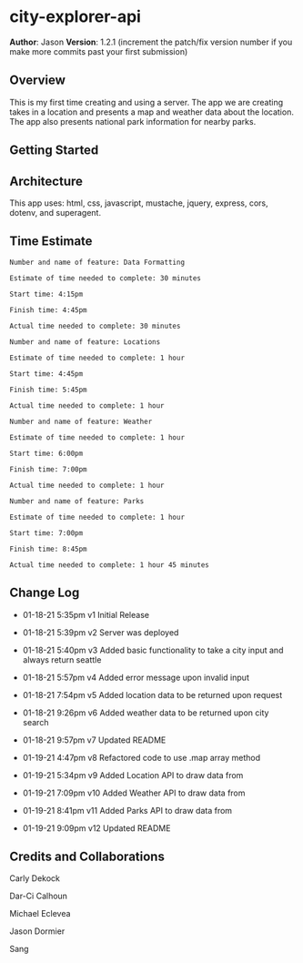 # city-explorer-api

**Author**: Jason
**Version**: 1.2.1 (increment the patch/fix version number if you make more commits past your first submission)

## Overview

This is my first time creating and using a server. The app we are creating takes in a location and presents a map and weather data about the location. The app also presents national park information for nearby parks.
<!-- Provide a high level overview of what this application is and why you are building it, beyond the fact that it's an assignment for this class. (i.e. What's your problem domain?) -->

## Getting Started

<!-- What are the steps that a user must take in order to build this app on their own machine and get it running? -->

## Architecture

This app uses: html, css, javascript, mustache, jquery, express, cors, dotenv, and superagent.
<!-- Provide a detailed description of the application design. What technologies (languages, libraries, etc) you're using, and any other relevant design information. -->

## Time Estimate

```
Number and name of feature: Data Formatting

Estimate of time needed to complete: 30 minutes

Start time: 4:15pm

Finish time: 4:45pm

Actual time needed to complete: 30 minutes
```

```
Number and name of feature: Locations

Estimate of time needed to complete: 1 hour

Start time: 4:45pm

Finish time: 5:45pm

Actual time needed to complete: 1 hour
```

```
Number and name of feature: Weather

Estimate of time needed to complete: 1 hour

Start time: 6:00pm

Finish time: 7:00pm

Actual time needed to complete: 1 hour
```

```
Number and name of feature: Parks

Estimate of time needed to complete: 1 hour

Start time: 7:00pm

Finish time: 8:45pm

Actual time needed to complete: 1 hour 45 minutes
```

## Change Log

- 01-18-21 5:35pm v1 Initial Release

- 01-18-21 5:39pm v2 Server was deployed

- 01-18-21 5:40pm v3 Added basic functionality to take a city input and always return seattle

- 01-18-21 5:57pm v4 Added error message upon invalid input

- 01-18-21 7:54pm v5 Added location data to be returned upon request

- 01-18-21 9:26pm v6 Added weather data to be returned upon city search

- 01-18-21 9:57pm v7 Updated README

- 01-19-21 4:47pm v8 Refactored code to use .map array method

- 01-19-21 5:34pm v9 Added Location API to draw data from

- 01-19-21 7:09pm v10 Added Weather API to draw data from

- 01-19-21 8:41pm v11 Added Parks API to draw data from

- 01-19-21 9:09pm v12 Updated README

## Credits and Collaborations

Carly Dekock

Dar-Ci Calhoun

Michael Eclevea

Jason Dormier

Sang 
